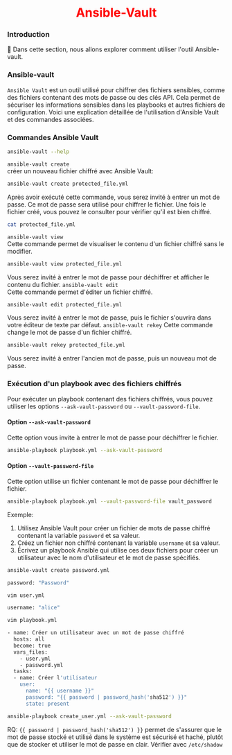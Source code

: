 <h1 align="center" style="color: red;">Ansible-Vault</h1>

### Introduction
👋 Dans cette section, nous allons explorer comment utiliser l'outil Ansible-vault.
### Ansible-vault
`Ansible Vault` est un outil utilisé pour chiffrer des fichiers sensibles, comme des fichiers contenant des mots de passe ou des clés API. Cela permet de sécuriser les informations sensibles dans les playbooks et autres fichiers de configuration. Voici une explication détaillée de l'utilisation d'Ansible Vault et des commandes associées.
### Commandes Ansible Vault
```bash
ansible-vault --help
```
`ansible-vault create`  
créer un nouveau fichier chiffré avec Ansible Vault:
```bash
ansible-vault create protected_file.yml
```
Après avoir exécuté cette commande, vous serez invité à entrer un mot de passe. Ce mot de passe sera utilisé pour chiffrer le fichier. Une fois le fichier créé, vous pouvez le consulter pour vérifier qu'il est bien chiffré.
```bash
cat protected_file.yml
```
`ansible-vault view`  
Cette commande permet de visualiser le contenu d'un fichier chiffré sans le modifier.
```bash
ansible-vault view protected_file.yml
```
Vous serez invité à entrer le mot de passe pour déchiffrer et afficher le contenu du fichier.
`ansible-vault edit`  
Cette commande permet d'éditer un fichier chiffré.
```bash
ansible-vault edit protected_file.yml
```
Vous serez invité à entrer le mot de passe, puis le fichier s'ouvrira dans votre éditeur de texte par défaut.
`ansible-vault rekey` 
Cette commande change le mot de passe d'un fichier chiffré.
```bash
ansible-vault rekey protected_file.yml
```
Vous serez invité à entrer l'ancien mot de passe, puis un nouveau mot de passe.
### Exécution d'un playbook avec des fichiers chiffrés
Pour exécuter un playbook contenant des fichiers chiffrés, vous pouvez utiliser les options `--ask-vault-password` ou `--vault-password-file`.
#### Option `--ask-vault-password`
Cette option vous invite à entrer le mot de passe pour déchiffrer le fichier.
```bash
ansible-playbook playbook.yml --ask-vault-password
```
#### Option `--vault-password-file`
Cette option utilise un fichier contenant le mot de passe pour déchiffrer le fichier.
```bash
ansible-playbook playbook.yml --vault-password-file vault_password
```
Exemple:
1. Utilisez Ansible Vault pour créer un fichier de mots de passe chiffré contenant la variable `password` et sa valeur.
2. Créez un fichier non chiffré contenant la variable `username` et sa valeur.
3. Écrivez un playbook Ansible qui utilise ces deux fichiers pour créer un utilisateur avec le nom d'utilisateur et le mot de passe spécifiés.

```bash
ansible-vault create password.yml

```

```bash
password: "Password"

```
```bash
vim user.yml
```
```bash
username: "alice"

```
```bash
vim playbook.yml
```

```bash
- name: Créer un utilisateur avec un mot de passe chiffré
  hosts: all
  become: true
  vars_files:
    - user.yml
    - password.yml
  tasks:
  - name: Créer l'utilisateur
    user:
      name: "{{ username }}"
      password: "{{ password | password_hash('sha512') }}"
      state: present

```
```bash
ansible-playbook create_user.yml --ask-vault-password

```
RQ: `{{ password | password_hash('sha512') }}` permet de s'assurer que le mot de passe stocké et utilisé dans le système est sécurisé et haché, plutôt que de stocker et utiliser le mot de passe en clair. 
Vérifier avec `/etc/shadow`